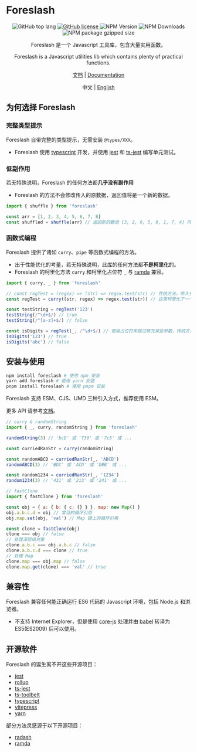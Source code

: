 # Foreslash

<div align="center">
  <p align="center">
    <img src="https://img.shields.io/github/languages/top/Moushudyx/foreslash" alt="GitHub top lang" />
    <a href="https://github.com/moushudyx/foreslash/blob/master/LICENSE">
      <img src="https://img.shields.io/badge/license-Mulan_PSL_v2-blue" alt="GitHub license" />
    </a>
    <img src="https://img.shields.io/npm/v/foreslash" alt="NPM Version" />
    <img src="https://img.shields.io/npm/dm/foreslash" alt="NPM Downloads" />
    <img src="https://img.shields.io/bundlejs/size/foreslash?label=gzipped" alt="NPM package gzipped size" />
  </p>
  <p align="center">
    Foreslash 是一个 Javascript 工具库，包含大量实用函数。
  </p>
  <p align="center">
    Foreslash is a Javascript utilities lib which contains plenty of practical functions.
  </p>
  <p align="center">
    <a href="https://moushudyx.github.io/foreslash">文档</a>
    |
    <a href="https://moushudyx.github.io/foreslash/en">Documentation</a>
  </p>
  <p align="center">
    <span>中文</span>
    |
    <a href="./README.EN.md">English</a>
  </p>
</div>

## 为何选择 Foreslash

### 完整类型提示

Foreslash 自带完整的类型提示，无需安装 `@types/XXX`。

- Foreslash 使用 [typescript](https://github.com/microsoft/TypeScript) 开发，并使用 [jest](https://github.com/facebook/jest) 和 [ts-jest](https://github.com/kulshekhar/ts-jest) 编写单元测试。

### 低副作用

若无特殊说明，Foreslash 的任何方法都**几乎没有副作用**

- Foreslash 的方法不会修改传入的原数据，返回值将是一个新的数据。

```js
import { shuffle } from 'foreslash'

const arr = [1, 2, 3, 4, 5, 6, 7, 8]
const shuffled = shuffle(arr) // 返回新的数组 [3, 2, 6, 5, 8, 1, 7, 4] 同时 arr 并没有受到影响
```

### 函数式编程

Foreslash 提供了诸如 `curry`、`pipe` 等函数式编程的方法。

- 出于性能优化的考量，若无特殊说明，此库的任何方法都**不是柯里化**的。
- Foreslash 的柯里化方法 `curry` 和柯里化占位符 `_` 与 [ramda](https://github.com/ramda/ramda) 兼容。

```js
import { curry, _ } from 'foreslash'

// const regTest = (regex) => (str) => regex.test(str) // 传统方法，传入参数的顺序有强制规定不够灵活
const regTest = curry((str, regex) => regex.test(str)) // 这里柯里化了一个函数使其能更灵活地复用

const testString = regTest('123')
testString(/^\d+$/) // true
testString(/^[a-z]+$/) // false

const isDigits = regTest(_, /^\d+$/) // 使用占位符来跳过填充某些参数，传统方法做不到这点
isDigits('123') // true
isDigits('abc') // false
```

## 安装与使用

```bash
npm install foreslash # 使用 npm 安装
yarn add foreslash # 使用 yarn 安装
pnpm install foreslash # 使用 pnpm 安装
```

Foreslash 支持 ESM、CJS、UMD 三种引入方式，推荐使用 ESM。

更多 API 请参考[文档](https://moushudyx.github.io/foreslash)。

```js
// curry & randomString
import { _, curry, randomString } from 'foreslash'

randomString(3) // 'bcD' 或 'T30' 或 '7c5' 或 ...

const curriedRanStr = curry(randomString)

const randomABCD = curriedRanStr(_, 'ABCD')
randomABCD(3) // 'BDC' 或 'ACD' 或 'DBB' 或 ...

const random1234 = curriedRanStr(_, '1234')
random1234(3) // '431' 或 '213' 或 '241' 或 ...

// fastClone
import { fastClone } from 'foreslash'

const obj = { a: { b: { c: {} } }, map: new Map() }
obj.a.b.c.d = obj // 常见的循环引用
obj.map.set(obj, 'val') // Map 键上的循环引用

const clone = fastClone(obj)
clone === obj // false
// 处理深层级对象
clone.a.b.c === obj.a.b.c // false
clone.a.b.c.d === clone // true
// 处理 Map
clone.map === obj.map // false
clone.map.get(clone) === 'val' // true
```

## 兼容性

Foreslash 兼容任何能正确运行 ES6 代码的 Javascript 环境，包括 Node.js 和浏览器。

- 不支持 Internet Explorer，但是使用 [core-js](https://github.com/zloirock/core-js) 处理并由 [babel](https://babeljs.io/) 转译为 ES5(ES2009) 后可以使用。

## 开源软件

Foreslash 的诞生离不开这些开源项目：

- [jest](https://github.com/facebook/jest)
- [rollup](https://github.com/rollup/rollup)
- [ts-jest](https://github.com/kulshekhar/ts-jest)
- [ts-toolbelt](https://github.com/millsp/ts-toolbelt)
- [typescript](https://github.com/microsoft/TypeScript)
- [vitepress](https://github.com/vuejs/vitepress)
- [yarn](https://github.com/yarnpkg/yarn)

部分方法灵感源于以下开源项目：

- [radash](https://github.com/sodiray/radash)
- [ramda](https://github.com/ramda/ramda)
